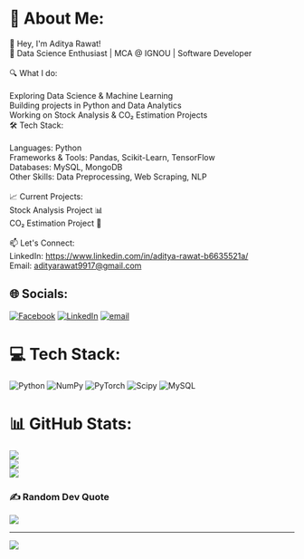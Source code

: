 # 💫 About Me:
👋 Hey, I'm Aditya Rawat!<br>🚀 Data Science Enthusiast | MCA @ IGNOU | Software Developer<br><br>🔍 What I do:<br><br>Exploring Data Science & Machine Learning<br>Building projects in Python and Data Analytics<br>Working on Stock Analysis & CO₂ Estimation Projects<br>🛠 Tech Stack:<br><br>Languages: Python<br>Frameworks & Tools: Pandas, Scikit-Learn, TensorFlow<br>Databases: MySQL, MongoDB<br>Other Skills: Data Preprocessing, Web Scraping, NLP<br><br>📈 Current Projects:<br>Stock Analysis Project 📊<br>CO₂ Estimation Project 🌱<br><br>📫 Let's Connect:<br>LinkedIn: https://www.linkedin.com/in/aditya-rawat-b6635521a/<br>Email: adityarawat9917@gmail.com


## 🌐 Socials:
[![Facebook](https://img.shields.io/badge/Facebook-%231877F2.svg?logo=Facebook&logoColor=white)](https://facebook.com/https://www.facebook.com/adityarawatuk20) [![LinkedIn](https://img.shields.io/badge/LinkedIn-%230077B5.svg?logo=linkedin&logoColor=white)](https://linkedin.com/in/https://www.linkedin.com/in/aditya-rawat-b6635521a/) [![email](https://img.shields.io/badge/Email-D14836?logo=gmail&logoColor=white)](mailto:adityarawat9917@gmail.com) 

# 💻 Tech Stack:
![Python](https://img.shields.io/badge/python-3670A0?style=for-the-badge&logo=python&logoColor=ffdd54) ![NumPy](https://img.shields.io/badge/numpy-%23013243.svg?style=for-the-badge&logo=numpy&logoColor=white) ![PyTorch](https://img.shields.io/badge/PyTorch-%23EE4C2C.svg?style=for-the-badge&logo=PyTorch&logoColor=white) ![Scipy](https://img.shields.io/badge/SciPy-%230C55A5.svg?style=for-the-badge&logo=scipy&logoColor=%white) ![MySQL](https://img.shields.io/badge/mysql-4479A1.svg?style=for-the-badge&logo=mysql&logoColor=white)
# 📊 GitHub Stats:
![](https://github-readme-stats.vercel.app/api?username=AdityaUK01&theme=dark&hide_border=false&include_all_commits=true&count_private=true)<br/>
![](https://github-readme-streak-stats.herokuapp.com/?user=AdityaUK01&theme=dark&hide_border=false)<br/>
![](https://github-readme-stats.vercel.app/api/top-langs/?username=AdityaUK01&theme=dark&hide_border=false&include_all_commits=true&count_private=true&layout=compact)

### ✍️ Random Dev Quote
![](https://quotes-github-readme.vercel.app/api?type=horizontal&theme=radical)

---
[![](https://visitcount.itsvg.in/api?id=AdityaUK01&icon=0&color=0)](https://visitcount.itsvg.in)

<!-- Proudly created with GPRM ( https://gprm.itsvg.in ) -->
